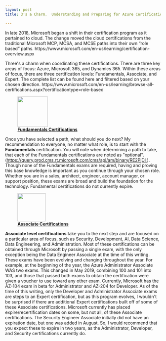 ```yaml
---
layout: post
title: 3's a Charm.  Understanding and Preparing for Azure Certifications

---
```


<!-- wp:paragraph -->
<p>In late 2018, Microsoft began a shift in their certification program as it pertained to cloud. The change moved the cloud certifications from the traditional Microsoft MCP, MCSA, and MCSE paths into their own “role based” paths. https://www.microsoft.com/en-us/learning/certification-overview.aspx</p>
<!-- /wp:paragraph -->

<!-- wp:paragraph -->
<p>Three's a charm when coordinating these certifications. There are three key areas of focus: Azure, Microsoft 365, and Dynamics 365. Within these areas of focus, there are three certification levels: Fundamentals, Associate, and Expert.  The complete list can be found here and filtered based on your chosen direction. https://www.microsoft.com/en-us/learning/browse-all-certifications.aspx?certificationtype=role-based</p>
<!-- /wp:paragraph -->

<!-- wp:image {"align":"left","id":92,"width":98,"height":98} -->
<div class="wp-block-image"><figure class="alignleft is-resized"><img src="https://captainhyperscaler.files.wordpress.com/2019/10/azurefundamentals.png" alt="" class="wp-image-92" width="98" height="98"/><figcaption><strong><u>Fundamentals Certifications</u></strong></figcaption></figure></div>
<!-- /wp:image -->

<!-- wp:paragraph -->
<p>Once you have selected a path, what should you do next? My recommendation to everyone, no matter what role, is to start with the <strong>Fundamentals</strong> certification. You will note when determining a path to take, that each of the Fundamentals certifications are noted as "optional". (<a href="https://query.prod.cms.rt.microsoft.com/cms/api/am/binary/RE2PjDI" target="_blank" rel="noreferrer noopener">https://query.prod.cms.rt.microsoft.com/cms/api/am/binary/RE2PjDI&nbsp;</a>). Though none of the Fundamentals exams are required, having and proving this base knowledge is important as you continue through your chosen role. Whether you are in a sales, architect, engineer, account manager, or support position, these exams are broad and build the foundation for the technology.  Fundamental certifications do not currently expire.</p>
<!-- /wp:paragraph -->

<!-- wp:image {"align":"left","id":90,"width":91,"height":91} -->
<div class="wp-block-image"><figure class="alignleft is-resized"><img src="https://captainhyperscaler.files.wordpress.com/2019/10/azureassociate.png" alt="" class="wp-image-90" width="91" height="91"/><figcaption><strong><u>Associate Certifications</u></strong></figcaption></figure></div>
<!-- /wp:image -->

<!-- wp:paragraph {"align":"left"} -->
<p class="has-text-align-left"><strong>Associate level certifications</strong> take you to the next step and are focused on a particular area of focus, such as Security, Development, AI, Data Science, Data Engineering, and Administration. Most of these certifications can be obtained through Microsoft by passing a single exam, with the only exception being the Data Engineer Associate at the time of this writing. These exams have been evolving and changing throughout the year. For example, at the beginning of the year, the Azure Administrator Associate WAS two exams. This changed in May 2019, combining 100 and 101 into 103, and those that passed both exams to obtain the certification were given a voucher to use toward any other exam. Currently, Microsoft has the AZ-104 exam in beta for Administrator and AZ-204 for Developer. As of the time of this writing, only the Developer and Administrator Associate exams are steps to an Expert certification, but as this program evolves, I wouldn't be surprised if there are additional Expert certifications built off of some of these Associate certifications. Microsoft currently has placed expire/recertification dates on some, but not all, of these Associate certifications. The Security Engineer Associate initially did not have an expiration date, but one was added in August. So, I would recommend that you expect these to expire in two years, as the Administrator, Developer, and Security certifications currently do.</p>
<!-- /wp:paragraph -->